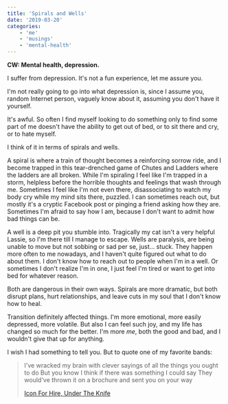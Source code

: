 ```yaml
---
title: 'Spirals and Wells'
date: '2019-03-20'
categories:
    - 'me'
    - 'musings'
    - 'mental-health'
---
```


**CW: Mental health, depression.**

I suffer from depression. It's not a fun experience, let me assure you.

I'm not really going to go into what depression is, since I assume you, random Internet person, vaguely know about it, assuming you don't have it yourself.

It's awful. So often I find myself looking to do something only to find some part of me doesn't have the ability to get out of bed, or to sit there and cry, or to hate myself.

I think of it in terms of spirals and wells.

A spiral is where a train of thought becomes a reinforcing sorrow ride, and I become trapped in this tear-drenched game of Chutes and Ladders where the ladders are all broken. While I'm spiraling I feel like I'm trapped in a storm, helpless before the horrible thoughts and feelings that wash through me. Sometimes I feel like I'm not even there, disassociating to watch my body cry while my mind sits there, puzzled. I can sometimes reach out, but mostly it's a cryptic Facebook post or pinging a friend asking how they are. Sometimes I'm afraid to say how I am, because I don't want to admit how bad things can be.

A well is a deep pit you stumble into. Tragically my cat isn't a very helpful Lassie, so I'm there till I manage to escape. Wells are paralysis, are being unable to move but not sobbing or sad per se, just... stuck. They happen more often to me nowadays, and I haven't quite figured out what to do about them. I don't know how to reach out to people when I'm in a well. Or sometimes I don't realize I'm in one, I just feel I'm tired or want to get into bed for whatever reason.

Both are dangerous in their own ways. Spirals are more dramatic, but both disrupt plans, hurt relationships, and leave cuts in my soul that I don't know how to heal.

Transition definitely affected things. I'm more emotional, more easily depressed, more volatile. But also I can feel such joy, and my life has changed so much for the better. I'm more _me_, both the good and bad, and I wouldn't give that up for anything.

I wish I had something to tell you. But to quote one of my favorite bands:

> I've wracked my brain with clever sayings of all the things you ought to do
> But you know I think if there was something I could say
> They would've thrown it on a brochure and sent you on your way
>
> [Icon For Hire, Under The Knife](https://www.youtube.com/watch?v=Sk6HMuLJ8bM)
